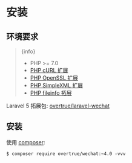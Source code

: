 # 安装


## 环境要求

> {info}
> - PHP >= 7.0
> - [PHP cURL 扩展](http://php.net/manual/en/book.curl.php)
> - [PHP OpenSSL 扩展](http://php.net/manual/en/book.openssl.php)
> - [PHP SimpleXML 扩展](http://php.net/manual/en/book.simplexml.php)
> - [PHP fileinfo 拓展](http://php.net/manual/en/book.fileinfo.php)

Laravel 5 拓展包: [overtrue/laravel-wechat](https://github.com/overtrue/laravel-wechat)

## 安装

使用 [composer](http://getcomposer.org/):

```shell
$ composer require overtrue/wechat:~4.0 -vvv
```